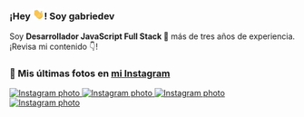 <h3>¡Hey <img src="https://raw.githubusercontent.com/ABSphreak/ABSphreak/master/gifs/Hi.gif" width="20px" decondig="async">! Soy gabriedev</h3>

<p>Soy <strong>Desarrollador JavaScript Full Stack 🚀</strong> más de tres años de experiencia.<br />¡Revisa mi contenido 👇!</p>

### 📸 Mis últimas fotos en [mi Instagram](https://instagram.com/gabrie.dev)


<a href='https://instagram.com/p/CygbQv4uqxM' target='_blank'>
  <img width='20%' src='https://instagram.fkiv7-1.fna.fbcdn.net/v/t51.2885-15/391525959_236593062741789_5868561716480810596_n.webp?stp=dst-jpg_e35&_nc_ht=instagram.fkiv7-1.fna.fbcdn.net&_nc_cat=109&_nc_ohc=9xScXJFtTBEAX-_0dm-&edm=APU89FABAAAA&ccb=7-5&oh=00_AfBY_1w6ry_7O_FKSCqm60lhEVmPA1l8z-LgZYxmZ6ybfg&oe=653F5C25&_nc_sid=bc0c2c' alt='Instagram photo' />
</a>
<a href='https://instagram.com/p/CxTmOF6vN8M' target='_blank'>
  <img width='20%' src='https://instagram.fkiv7-1.fna.fbcdn.net/v/t51.2885-15/378565944_323878180141713_8920720304536029091_n.jpg?stp=dst-jpg_e15&_nc_ht=instagram.fkiv7-1.fna.fbcdn.net&_nc_cat=109&_nc_ohc=6lN0XePSaRkAX_8hZGs&edm=APU89FABAAAA&ccb=7-5&oh=00_AfBphFvyn3NZHqlZ8pCw5quaD0MFnW7NWMupLS7xo4t95A&oe=653E4E58&_nc_sid=bc0c2c' alt='Instagram photo' />
</a>
<a href='https://instagram.com/p/CxLlYVlupp3' target='_blank'>
  <img width='20%' src='https://instagram.fkiv7-1.fna.fbcdn.net/v/t51.2885-15/377997579_196784406648750_7872949112471886655_n.webp?stp=dst-jpg_e35&_nc_ht=instagram.fkiv7-1.fna.fbcdn.net&_nc_cat=106&_nc_ohc=tkG8dxi9sfEAX9zg4K2&edm=APU89FABAAAA&ccb=7-5&oh=00_AfC5vc5piZ3bVTIKPtDQash6oTi_iFJwu6Qs0le00Be3kw&oe=653DB95B&_nc_sid=bc0c2c' alt='Instagram photo' />
</a>
<a href='https://instagram.com/p/CxIn_Irugo4' target='_blank'>
  <img width='20%' src='https://instagram.fkiv7-1.fna.fbcdn.net/v/t51.2885-15/376780815_821779196307492_4053583912414574279_n.jpg?stp=dst-jpg_e15&_nc_ht=instagram.fkiv7-1.fna.fbcdn.net&_nc_cat=100&_nc_ohc=DxxQTNNfrXwAX9Ld9rl&edm=APU89FABAAAA&ccb=7-5&oh=00_AfDsItMBZh6taLybjFmn6y36WKa6QnpTp0XqswlpNJNRrA&oe=653E8603&_nc_sid=bc0c2c' alt='Instagram photo' />
</a>
